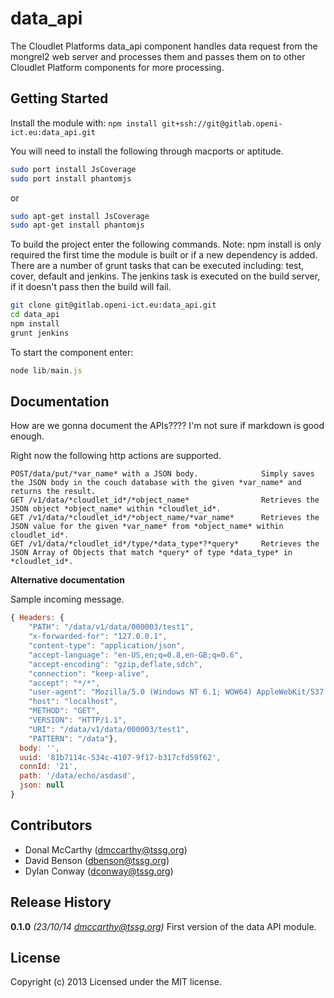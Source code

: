# data_api

The Cloudlet Platforms data_api component handles data request from the mongrel2 web server and processes them and passes them on to other Cloudlet Platform components for more processing.

## Getting Started
Install the module with: `npm install git+ssh://git@gitlab.openi-ict.eu:data_api.git`

You will need to install the following through macports or aptitude.

```bash
sudo port install JsCoverage
sudo port install phantomjs
```

or

```bash
sudo apt-get install JsCoverage
sudo apt-get install phantomjs
```

To build the project enter the following commands. Note: npm install is only required the first time the module is built or if a new dependency is added. There are a number of grunt tasks that can be executed including: test, cover, default and jenkins. The jenkins task is executed on the build server, if it doesn't pass then the build will fail.

```bash
git clone git@gitlab.openi-ict.eu:data_api.git
cd data_api
npm install
grunt jenkins
```

To start the component enter:

```javascript
node lib/main.js
```

## Documentation

How are we gonna document the APIs???? I'm not sure if markdown is good enough.

Right now the following http actions are supported.

```
POST/data/put/*var_name* with a JSON body.              Simply saves the JSON body in the couch database with the given *var_name* and returns the result.
GET /v1/data/*cloudlet_id*/*object_name*                Retrieves the JSON object *object_name* within *cloudlet_id*.
GET /v1/data/*cloudlet_id*/*object_name/*var_name*      Retrieves the JSON value for the given *var_name* from *object_name* within cloudlet_id*.
GET /v1/data/*cloudlet_id*/type/*data_type*?*query*     Retrieves the JSON Array of Objects that match *query* of type *data_type* in *cloudlet_id*.
```

**Alternative documentation**

Sample incoming message.

```javascript
{ Headers: {
    "PATH": "/data/v1/data/000003/test1",
    "x-forwarded-for": "127.0.0.1",
    "content-type": "application/json",
    "accept-language": "en-US,en;q=0.8,en-GB;q=0.6",
    "accept-encoding": "gzip,deflate,sdch",
    "connection": "keep-alive",
    "accept": "*/*",
    "user-agent": "Mozilla/5.0 (Windows NT 6.1; WOW64) AppleWebKit/537.36 (KHTML, like Gecko) Chrome/30.0.1599.101 Safari/537.36",
    "host": "localhost",
    "METHOD": "GET",
    "VERSION": "HTTP/1.1",
    "URI": "/data/v1/data/000003/test1",
    "PATTERN": "/data"},
  body: '',
  uuid: '81b7114c-534c-4107-9f17-b317cfd59f62',
  connId: '21',
  path: '/data/echo/asdasd',
  json: null
}
```


## Contributors

* Donal McCarthy (dmccarthy@tssg.org)
* David Benson   (dbenson@tssg.org)
* Dylan Conway (dconway@tssg.org)


## Release History
**0.1.0** *(23/10/14 dmccarthy@tssg.org)* First version of the data API module.


## License
Copyright (c) 2013
Licensed under the MIT license.

